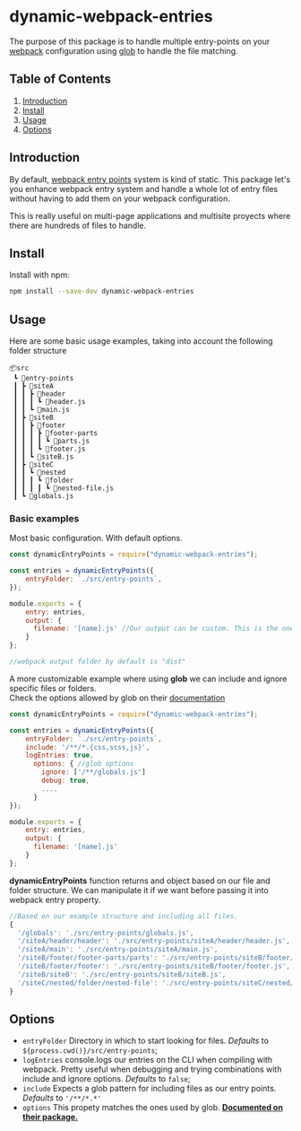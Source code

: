 # dynamic-webpack-entries

The purpose of this package is to handle multiple entry-points on your [webpack][webpack] configuration using [glob] to handle the file matching. 

## Table of Contents
  1. [Introduction](#introduction)
  2. [Install](#install)
  3. [Usage](#usage)
  4. [Options](#options)

## Introduction

By default, [webpack entry points][webpack-entry-points] system is kind of static. This package let's you enhance webpack entry system and handle a whole lot of entry files without having to add them on your webpack configuration.

This is really useful on multi-page applications and multisite proyects where there are hundreds of files to handle.

## Install

Install with npm:

```bash
npm install --save-dev dynamic-webpack-entries
```

## Usage
Here are some basic usage examples, taking into account the following folder structure
```
📦src
 ┗ 📂entry-points
 ┃ ┣ 📂siteA
 ┃ ┃ ┣ 📂header
 ┃ ┃ ┃ ┗ 📜header.js
 ┃ ┃ ┗ 📜main.js
 ┃ ┣ 📂siteB
 ┃ ┃ ┣ 📂footer
 ┃ ┃ ┃ ┣ 📂footer-parts
 ┃ ┃ ┃ ┃ ┗ 📜parts.js
 ┃ ┃ ┃ ┗ 📜footer.js
 ┃ ┃ ┗ 📜siteB.js
 ┃ ┣ 📂siteC
 ┃ ┃ ┗ 📂nested
 ┃ ┃ ┃ ┗ 📂folder
 ┃ ┃ ┃ ┃ ┗ 📜nested-file.js
 ┃ ┗ 📜globals.js

```

### Basic examples
Most basic configuration. With default options.

```javascript
const dynamicEntryPoints = require("dynamic-webpack-entries");

const entries = dynamicEntryPoints({
    entryFolder: `./src/entry-points`,
});

module.exports = {
    entry: entries,
    output: {
      filename: '[name].js' //Our output can be custom. This is the one webpack uses by default.
    }
};

//webpack output folder by default is "dist"

```
A more customizable example where using **glob** we can include and ignore specific files or folders.  
Check the options allowed by glob on their [documentation][glob-options]
```javascript
const dynamicEntryPoints = require("dynamic-webpack-entries");

const entries = dynamicEntryPoints({
    entryFolder: `./src/entry-points`,
    include: '/**/*.{css,scss,js}',                   
    logEntries: true,                   
      options: { //glob options
        ignore: ['/**/globals.js']
        debug: true,
        ....
      }
});

module.exports = {
    entry: entries,
    output: {
      filename: '[name].js' 
    }
};

```
**dynamicEntryPoints** function returns and object based on our file and folder structure. We can manipulate it if we want before passing it into webpack entry property.
```javascript
//Based on our example structure and including all files.
{
  '/globals': './src/entry-points/globals.js',
  '/siteA/header/header': './src/entry-points/siteA/header/header.js',
  '/siteA/main': './src/entry-points/siteA/main.js',
  '/siteB/footer/footer-parts/parts': './src/entry-points/siteB/footer/footer-parts/parts.js',
  '/siteB/footer/footer': './src/entry-points/siteB/footer/footer.js',
  '/siteB/siteB': './src/entry-points/siteB/siteB.js',
  '/siteC/nested/folder/nested-file': './src/entry-points/siteC/nested/folder/nested-file.js'
}
```
## Options

* `entryFolder` Directory in which to start looking for files.  *Defaults* to  `${process.cwd()}/src/entry-points`; 
* `logEntries` console.logs our entries on the CLI when compiling with webpack. Pretty useful when debugging and trying combinations with include and ignore options. *Defaults* to `false`; 
* `include` Expects a glob pattern for including files as our entry points. *Defaults* to `'/**/*.*'`
* `options` This propety matches the ones used by glob. **[Documented on their package.][glob-options]**

[webpack]: https://webpack.js.org/
[webpack-entry-points]: https://webpack.js.org/concepts/entry-points/
[glob]: https://www.npmjs.com/package/glob
[glob-options]: https://www.npmjs.com/package/glob#options
